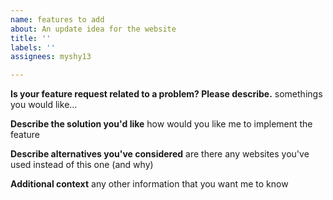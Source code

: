 ```yaml
---
name: features to add
about: An update idea for the website
title: ''
labels: ''
assignees: myshy13

---
```


**Is your feature request related to a problem? Please describe.**
somethings you would like...

**Describe the solution you'd like**
how would you like me to implement the feature

**Describe alternatives you've considered**
are there any websites you've used instead of this one (and why)

**Additional context**
any other information that you want me to know
